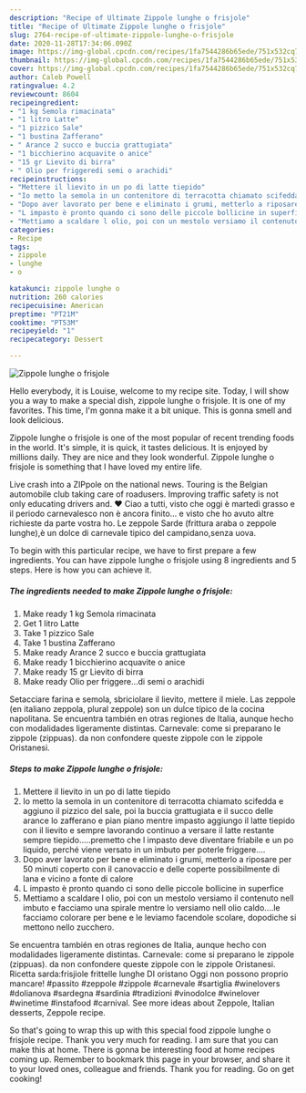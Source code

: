 ```yaml
---
description: "Recipe of Ultimate Zippole lunghe o frisjole"
title: "Recipe of Ultimate Zippole lunghe o frisjole"
slug: 2764-recipe-of-ultimate-zippole-lunghe-o-frisjole
date: 2020-11-28T17:34:06.090Z
image: https://img-global.cpcdn.com/recipes/1fa7544286b65ede/751x532cq70/zippole-lunghe-o-frisjole-recipe-main-photo.jpg
thumbnail: https://img-global.cpcdn.com/recipes/1fa7544286b65ede/751x532cq70/zippole-lunghe-o-frisjole-recipe-main-photo.jpg
cover: https://img-global.cpcdn.com/recipes/1fa7544286b65ede/751x532cq70/zippole-lunghe-o-frisjole-recipe-main-photo.jpg
author: Caleb Powell
ratingvalue: 4.2
reviewcount: 8604
recipeingredient:
- "1 kg Semola rimacinata"
- "1 litro Latte"
- "1 pizzico Sale"
- "1 bustina Zafferano"
- " Arance 2 succo e buccia grattugiata"
- "1 bicchierino acquavite o anice"
- "15 gr Lievito di birra"
- " Olio per friggeredi semi o arachidi"
recipeinstructions:
- "Mettere il lievito in un po di latte tiepido"
- "Io metto la semola in un contenitore di terracotta chiamato scifedda e aggiuno il pizzico del sale, poi la buccia grattugiata e il succo delle arance lo zafferano e pian piano mentre impasto aggiungo il latte tiepido con il lievito e sempre lavorando continuo a versare il latte restante sempre tiepido.....premetto che l impasto deve diventare friabile e un po liquido, perché viene versato in un imbuto per poterle friggere...."
- "Dopo aver lavorato per bene e eliminato i grumi, metterlo a riposare per 50 minuti coperto con il canovaccio e delle coperte possibilmente di lana e vicino a fonte di calore"
- "L impasto è pronto quando ci sono delle piccole bollicine in superfice"
- "Mettiamo a scaldare l olio, poi con un mestolo versiamo il contenuto nell imbuto e facciamo una spirale mentre lo versiamo nell olio caldo....le facciamo colorare per bene e le leviamo facendole scolare, dopodiche si mettono nello zucchero."
categories:
- Recipe
tags:
- zippole
- lunghe
- o

katakunci: zippole lunghe o 
nutrition: 260 calories
recipecuisine: American
preptime: "PT21M"
cooktime: "PT53M"
recipeyield: "1"
recipecategory: Dessert

---
```



![Zippole lunghe o frisjole](https://img-global.cpcdn.com/recipes/1fa7544286b65ede/751x532cq70/zippole-lunghe-o-frisjole-recipe-main-photo.jpg)

Hello everybody, it is Louise, welcome to my recipe site. Today, I will show you a way to make a special dish, zippole lunghe o frisjole. It is one of my favorites. This time, I'm gonna make it a bit unique. This is gonna smell and look delicious.

Zippole lunghe o frisjole is one of the most popular of recent trending foods in the world. It's simple, it is quick, it tastes delicious. It is enjoyed by millions daily. They are nice and they look wonderful. Zippole lunghe o frisjole is something that I have loved my entire life.

Live crash into a ZIPpole on the national news. Touring is the Belgian automobile club taking care of roadusers. Improving traffic safety is not only educating drivers and. ♥ Ciao a tutti, visto che oggi è martedì grasso e il periodo carnevalesco non è ancora finito… e visto che ho avuto altre richieste da parte vostra ho. Le zeppole Sarde (frittura araba o zeppole lunghe),è un dolce di carnevale tipico del campidano,senza uova.


To begin with this particular recipe, we have to first prepare a few ingredients. You can have zippole lunghe o frisjole using 8 ingredients and 5 steps. Here is how you can achieve it.

<!--inarticleads1-->

##### The ingredients needed to make Zippole lunghe o frisjole:

1. Make ready 1 kg Semola rimacinata
1. Get 1 litro Latte
1. Take 1 pizzico Sale
1. Take 1 bustina Zafferano
1. Make ready  Arance 2 succo e buccia grattugiata
1. Make ready 1 bicchierino acquavite o anice
1. Make ready 15 gr Lievito di birra
1. Make ready  Olio per friggere...di semi o arachidi


Setacciare farina e semola, sbriciolare il lievito, mettere il miele. Las zeppole (en italiano zeppola, plural zeppole) son un dulce típico de la cocina napolitana. Se encuentra también en otras regiones de Italia, aunque hecho con modalidades ligeramente distintas. Carnevale: come si preparano le zippole (zippuas). da non confondere queste zippole con le zippole Oristanesi. 

<!--inarticleads2-->

##### Steps to make Zippole lunghe o frisjole:

1. Mettere il lievito in un po di latte tiepido
1. Io metto la semola in un contenitore di terracotta chiamato scifedda e aggiuno il pizzico del sale, poi la buccia grattugiata e il succo delle arance lo zafferano e pian piano mentre impasto aggiungo il latte tiepido con il lievito e sempre lavorando continuo a versare il latte restante sempre tiepido.....premetto che l impasto deve diventare friabile e un po liquido, perché viene versato in un imbuto per poterle friggere....
1. Dopo aver lavorato per bene e eliminato i grumi, metterlo a riposare per 50 minuti coperto con il canovaccio e delle coperte possibilmente di lana e vicino a fonte di calore
1. L impasto è pronto quando ci sono delle piccole bollicine in superfice
1. Mettiamo a scaldare l olio, poi con un mestolo versiamo il contenuto nell imbuto e facciamo una spirale mentre lo versiamo nell olio caldo....le facciamo colorare per bene e le leviamo facendole scolare, dopodiche si mettono nello zucchero.


Se encuentra también en otras regiones de Italia, aunque hecho con modalidades ligeramente distintas. Carnevale: come si preparano le zippole (zippuas). da non confondere queste zippole con le zippole Oristanesi. Ricetta sarda:frisjiole frittelle lunghe DI oristano Oggi non possono proprio mancare! #passito #zeppole #zippole #carnevale #sartiglia #winelovers #dolianova #sardegna #sardinia #tradizioni #vinodolce #winelover #winetime #instafood #carnival. See more ideas about Zeppole, Italian desserts, Zeppole recipe. 

So that's going to wrap this up with this special food zippole lunghe o frisjole recipe. Thank you very much for reading. I am sure that you can make this at home. There is gonna be interesting food at home recipes coming up. Remember to bookmark this page in your browser, and share it to your loved ones, colleague and friends. Thank you for reading. Go on get cooking!
